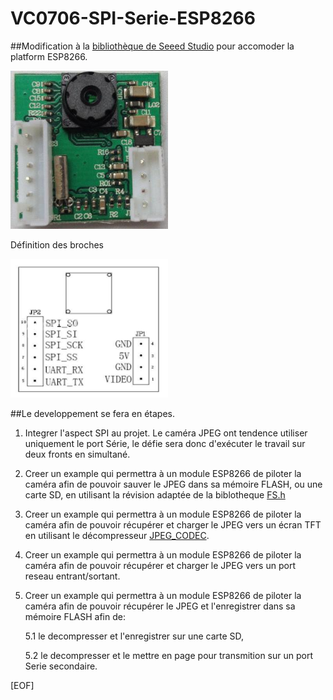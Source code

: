 # VC0706-SPI-Serie-ESP8266

##Modification à la [bibliothèque de Seeed Studio](https://github.com/fredericplante/Camera_Shield_VC0706) pour accomoder la platform ESP8266.


  <img src="./Site_picture/TTL_SPI_vOut_JPEG_Camera.jpg" width="50%"/>
  
  Définition des broches
  
  <img src="./Site_picture/TTL_SPI_vOut_JPEG_Camera_Pinout.PNG" width="50%"/>

##Le developpement se fera en étapes.
  
  1. Integrer l'aspect SPI au projet. Le caméra JPEG ont tendence utiliser uniquement
  le port Série, le défie sera donc d'exécuter le travail sur deux fronts en simultané.

  2. Creer un example qui permettra à un module ESP8266 de piloter la caméra afin de 
  pouvoir sauver le JPEG dans sa mémoire FLASH, ou une carte SD, en utilisant la révision
  adaptée de la biblotheque [FS.h](https://github.com/esp8266/Arduino/blob/master/doc/filesystem.md)

  3. Creer un example qui permettra à un module ESP8266 de piloter la caméra afin de 
  pouvoir récupérer et charger le JPEG vers un écran TFT en utilisant le décompresseur 
  [JPEG_CODEC](https://github.com/fredericplante/JPEG_CODEC).
  
  4. Creer un example qui permettra à un module ESP8266 de piloter la caméra afin de 
  pouvoir récupérer et charger le JPEG vers un port reseau entrant/sortant.
  
  5. Creer un example qui permettra à un module ESP8266 de piloter la caméra afin de 
  pouvoir récupérer le JPEG et l'enregistrer dans sa mémoire FLASH afin de:
     
     5.1 le decompresser et l'enregistrer sur une carte SD,
     
     5.2 le decompresser et le mettre en page pour transmition sur un port Serie secondaire.
     
     
[EOF]



